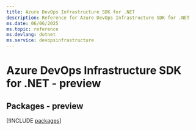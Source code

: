 ```yaml
---
title: Azure DevOps Infrastructure SDK for .NET
description: Reference for Azure DevOps Infrastructure SDK for .NET
ms.date: 06/06/2025
ms.topic: reference
ms.devlang: dotnet
ms.service: devopsinfrastructure
---
```

# Azure DevOps Infrastructure SDK for .NET - preview
## Packages - preview
[!INCLUDE [packages](devops-infrastructure-index.md)]